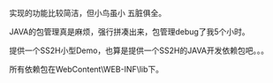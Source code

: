 
实现的功能比较简洁，但小鸟虽小 五脏俱全。

JAVA的包管理真是麻烦，强行拼凑出来，包管理debug了我5个小时。

提供一个SS2H小型Demo，也算是提供一个SS2H的JAVA开发依赖包吧。。。

所有依赖包在WebContent\WEB-INF\lib下。
